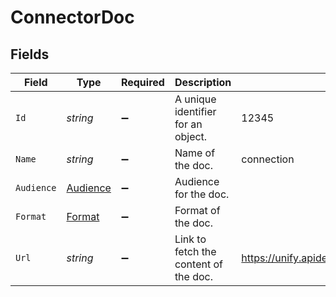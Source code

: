 # ConnectorDoc


## Fields

| Field                                                                           | Type                                                                            | Required                                                                        | Description                                                                     | Example                                                                         |
| ------------------------------------------------------------------------------- | ------------------------------------------------------------------------------- | ------------------------------------------------------------------------------- | ------------------------------------------------------------------------------- | ------------------------------------------------------------------------------- |
| `Id`                                                                            | *string*                                                                        | :heavy_minus_sign:                                                              | A unique identifier for an object.                                              | 12345                                                                           |
| `Name`                                                                          | *string*                                                                        | :heavy_minus_sign:                                                              | Name of the doc.                                                                | connection                                                                      |
| `Audience`                                                                      | [Audience](../../Models/Components/Audience.md)                                 | :heavy_minus_sign:                                                              | Audience for the doc.                                                           |                                                                                 |
| `Format`                                                                        | [Format](../../Models/Components/Format.md)                                     | :heavy_minus_sign:                                                              | Format of the doc.                                                              |                                                                                 |
| `Url`                                                                           | *string*                                                                        | :heavy_minus_sign:                                                              | Link to fetch the content of the doc.                                           | https://unify.apideck.com/connector/connectors/workday/docs/consumer+connection |